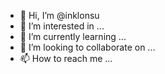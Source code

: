 - 👋 Hi, I’m @inklonsu
- 👀 I’m interested in ...
- 🌱 I’m currently learning ...
- 💞️ I’m looking to collaborate on ...
- 📫 How to reach me ...

<!---
inklonsu/inklonsu is a ✨ special ✨ repository because its `README.md` (this file) appears on your GitHub profile.
You can click the Preview link to take a look at your changes.
--->
